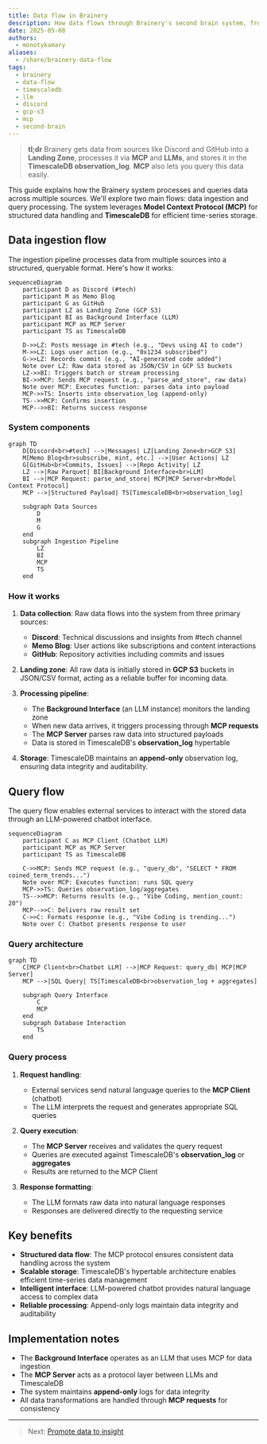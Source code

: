 ```yaml
---
title: Data flow in Brainery
description: How data flows through Brainery's second brain system, from Discord, Memo Blog, and GitHub sources to TimescaleDB via MCP, with an LLM-powered interface for natural language queries.
date: 2025-05-08
authors:
  - monotykamary
aliases:
  - /share/brainery-data-flow
tags:
  - brainery
  - data-flow
  - timescaledb
  - llm
  - discord
  - gcp-s3
  - mcp
  - second-brain
---
```


> **tl;dr** Brainery gets data from sources like Discord and GitHub into a **Landing Zone**, processes it via **MCP** and **LLMs**, and stores it in the **TimescaleDB observation_log**. **MCP** also lets you query this data easily.

This guide explains how the Brainery system processes and queries data across multiple sources. We'll explore two main flows: data ingestion and query processing. The system leverages **Model Context Protocol (MCP)** for structured data handling and **TimescaleDB** for efficient time-series storage.

## Data ingestion flow

The ingestion pipeline processes data from multiple sources into a structured, queryable format. Here's how it works:

```mermaid
sequenceDiagram
    participant D as Discord (#tech)
    participant M as Memo Blog
    participant G as GitHub
    participant LZ as Landing Zone (GCP S3)
    participant BI as Background Interface (LLM)
    participant MCP as MCP Server
    participant TS as TimescaleDB

    D->>LZ: Posts message in #tech (e.g., "Devs using AI to code")
    M->>LZ: Logs user action (e.g., "0x1234 subscribed")
    G->>LZ: Records commit (e.g., "AI-generated code added")
    Note over LZ: Raw data stored as JSON/CSV in GCP S3 buckets
    LZ->>BI: Triggers batch or stream processing
    BI->>MCP: Sends MCP request (e.g., "parse_and_store", raw data)
    Note over MCP: Executes function: parses data into payload
    MCP->>TS: Inserts into observation_log (append-only)
    TS-->>MCP: Confirms insertion
    MCP-->>BI: Returns success response
```

### System components

```mermaid
graph TD
    D[Discord<br>#tech] -->|Messages| LZ[Landing Zone<br>GCP S3]
    M[Memo Blog<br>subscribe, mint, etc.] -->|User Actions| LZ
    G[GitHub<br>Commits, Issues] -->|Repo Activity| LZ
    LZ -->|Raw Parquet| BI[Background Interface<br>LLM]
    BI -->|MCP Request: parse_and_store| MCP[MCP Server<br>Model Context Protocol]
    MCP -->|Structured Payload| TS[TimescaleDB<br>observation_log]

    subgraph Data Sources
        D
        M
        G
    end
    subgraph Ingestion Pipeline
        LZ
        BI
        MCP
        TS
    end
```

### How it works

1. **Data collection**: Raw data flows into the system from three primary sources:
   - **Discord**: Technical discussions and insights from #tech channel
   - **Memo Blog**: User actions like subscriptions and content interactions
   - **GitHub**: Repository activities including commits and issues

2. **Landing zone**: All raw data is initially stored in **GCP S3** buckets in JSON/CSV format, acting as a reliable buffer for incoming data.

3. **Processing pipeline**:
   - The **Background Interface** (an LLM instance) monitors the landing zone
   - When new data arrives, it triggers processing through **MCP requests**
   - The **MCP Server** parses raw data into structured payloads
   - Data is stored in TimescaleDB's **observation_log** hypertable

4. **Storage**: TimescaleDB maintains an **append-only** observation log, ensuring data integrity and auditability.

## Query flow

The query flow enables external services to interact with the stored data through an LLM-powered chatbot interface.

```mermaid
sequenceDiagram
    participant C as MCP Client (Chatbot LLM)
    participant MCP as MCP Server
    participant TS as TimescaleDB

    C->>MCP: Sends MCP request (e.g., "query_db", "SELECT * FROM coined_term_trends...")
    Note over MCP: Executes function: runs SQL query
    MCP->>TS: Queries observation_log/aggregates
    TS-->>MCP: Returns results (e.g., "Vibe Coding, mention_count: 20")
    MCP-->>C: Delivers raw result set
    C->>C: Formats response (e.g., "Vibe Coding is trending...")
    Note over C: Chatbot presents response to user
```

### Query architecture

```mermaid
graph TD
    C[MCP Client<br>Chatbot LLM] -->|MCP Request: query_db| MCP[MCP Server]
    MCP -->|SQL Query| TS[TimescaleDB<br>observation_log + aggregates]

    subgraph Query Interface
        C
        MCP
    end
    subgraph Database Interaction
        TS
    end
```

### Query process

1. **Request handling**:
   - External services send natural language queries to the **MCP Client** (chatbot)
   - The LLM interprets the request and generates appropriate SQL queries

2. **Query execution**:
   - The **MCP Server** receives and validates the query request
   - Queries are executed against TimescaleDB's **observation_log** or **aggregates**
   - Results are returned to the MCP Client

3. **Response formatting**:
   - The LLM formats raw data into natural language responses
   - Responses are delivered directly to the requesting service

## Key benefits

- **Structured data flow**: The MCP protocol ensures consistent data handling across the system
- **Scalable storage**: TimescaleDB's hypertable architecture enables efficient time-series data management
- **Intelligent interface**: LLM-powered chatbot provides natural language access to complex data
- **Reliable processing**: Append-only logs maintain data integrity and auditability

## Implementation notes

- The **Background Interface** operates as an LLM that uses MCP for data ingestion
- The **MCP Server** acts as a protocol layer between LLMs and TimescaleDB
- The system maintains **append-only** logs for data integrity
- All data transformations are handled through **MCP requests** for consistency

---

> Next: [Promote data to insight](promote-data-to-insight.md)
